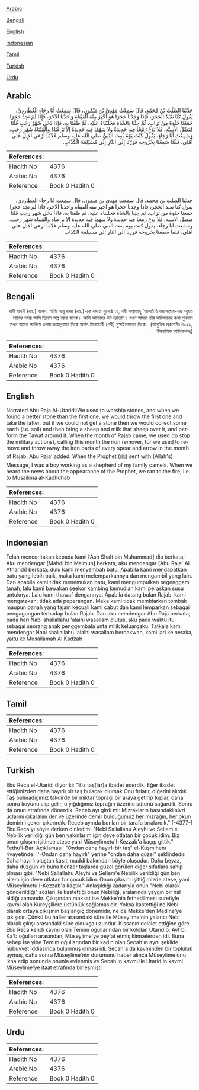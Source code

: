 [Arabic](#arabic)

[Bengali](#bengali)

[English](#english)

[Indonesian](#indonesian)

[Tamil](#tamil)

[Turkish](#turkish)

[Urdu](#urdu)

## Arabic


<div dir="rtl" lang="ar" style={{fontSize:'larger',backgroundColor:'#f8f9fa',padding:20}}>
حَدَّثَنَا الصَّلْتُ بْنُ مُحَمَّدٍ، قَالَ سَمِعْتُ مَهْدِيَّ بْنَ مَيْمُونٍ، قَالَ سَمِعْتُ أَبَا رَجَاءٍ الْعُطَارِدِيَّ، يَقُولُ كُنَّا نَعْبُدُ الْحَجَرَ، فَإِذَا وَجَدْنَا حَجَرًا هُوَ أَخْيَرُ مِنْهُ أَلْقَيْنَاهُ وَأَخَذْنَا الآخَرَ، فَإِذَا لَمْ نَجِدْ حَجَرًا جَمَعْنَا جُثْوَةً مِنْ تُرَابٍ، ثُمَّ جِئْنَا بِالشَّاةِ فَحَلَبْنَاهُ عَلَيْهِ، ثُمَّ طُفْنَا بِهِ، فَإِذَا دَخَلَ شَهْرُ رَجَبٍ قُلْنَا مُنَصِّلُ الأَسِنَّةِ‏.‏ فَلاَ نَدَعُ رُمْحًا فِيهِ حَدِيدَةٌ وَلاَ سَهْمًا فِيهِ حَدِيدَةٌ إِلاَّ نَزَعْنَاهُ وَأَلْقَيْنَاهُ شَهْرَ رَجَبٍ‏.‏ وَسَمِعْتُ أَبَا رَجَاءٍ، يَقُولُ كُنْتُ يَوْمَ بُعِثَ النَّبِيُّ صلى الله عليه وسلم غُلاَمًا أَرْعَى الإِبِلَ عَلَى أَهْلِي، فَلَمَّا سَمِعْنَا بِخُرُوجِهِ فَرَرْنَا إِلَى النَّارِ إِلَى مُسَيْلِمَةَ الْكَذَّابِ‏.‏
</div>
<div style={{backgroundColor:'#f8f9fa',padding:20, marginBottom: 10}}><table> <thead> <tr> <th>References:</th> <th></th> </tr> </thead> <tbody><tr><td>Hadith No</td><td>4376</td></tr><tr><td>Arabic No</td><td>4376</td></tr><tr><td>Reference</td><td>Book 0 Hadith 0</td></tr></tbody></table></div>


<div dir="rtl" lang="ar" style={{fontSize:'larger',backgroundColor:'#f8f9fa',padding:20}}>
حدثنا الصلت بن محمد، قال سمعت مهدي بن ميمون، قال سمعت ابا رجاء العطاردي، يقول كنا نعبد الحجر، فاذا وجدنا حجرا هو اخير منه القيناه واخذنا الاخر، فاذا لم نجد حجرا جمعنا جثوة من تراب، ثم جينا بالشاة فحلبناه عليه، ثم طفنا به، فاذا دخل شهر رجب قلنا منصل الاسنة. فلا ندع رمحا فيه حديدة ولا سهما فيه حديدة الا نزعناه والقيناه شهر رجب. وسمعت ابا رجاء، يقول كنت يوم بعث النبي صلى الله عليه وسلم غلاما ارعى الابل على اهلي، فلما سمعنا بخروجه فررنا الى النار الى مسيلمة الكذاب
</div>
<div style={{backgroundColor:'#f8f9fa',padding:20, marginBottom: 10}}><table> <thead> <tr> <th>References:</th> <th></th> </tr> </thead> <tbody><tr><td>Hadith No</td><td>4376</td></tr><tr><td>Arabic No</td><td>4376</td></tr><tr><td>Reference</td><td>Book 0 Hadith 0</td></tr></tbody></table></div>

## Bengali


<div dir="rtl" lang="bn" style={{fontSize:'larger',backgroundColor:'#f8f9fa',padding:20}}>
রাবী মাহদী (রহ.) বলেন, আমি আবূ রাজা (রহ.)-কে বলতে শুনেছি যে, নবী সাল্লাল্লাহু ‘আলাইহি ওয়াসাল্লাম-এর নবুয়ত লাভের সময় আমি ছিলাম অল্প বয়স্ক বালক। আমি আমাদের উট চরাতাম। যখন আমরা তাঁর অভিযানের কথা শুনলাম তখন আমরা পালিয়ে এলাম জাহান্নামের দিকে অর্থাৎ মিথ্যাচারী (নবী) মুসাইলামাহর দিকে। (আধুনিক প্রকাশনীঃ ৪০২৯, ইসলামিক ফাউন্ডেশনঃ)
</div>
<div style={{backgroundColor:'#f8f9fa',padding:20, marginBottom: 10}}><table> <thead> <tr> <th>References:</th> <th></th> </tr> </thead> <tbody><tr><td>Hadith No</td><td>4376</td></tr><tr><td>Arabic No</td><td>4376</td></tr><tr><td>Reference</td><td>Book 0 Hadith 0</td></tr></tbody></table></div>

## English


<div dir="ltr" lang="en" style={{fontSize:'larger',backgroundColor:'#f8f9fa',padding:20}}>
Narrated Abu Raja Al-Utaridi:We used to worship stones, and when we found a better stone than the first one, we would throw the first one and take the latter, but if we could not get a stone then we would collect some earth (i.e. soil) and then bring a sheep and milk that sheep over it, and perform the Tawaf around it. When the month of Rajab came, we used (to stop the military actions), calling this month the iron remover, for we used to remove and throw away the iron parts of every spear and arrow in the month of Rajab. Abu Raja' added: When the Prophet (ﷺ) sent with (Allah's) Message, I was a boy working as a shepherd of my family camels. When we heard the news about the appearance of the Prophet, we ran to the fire, i.e. to Musailima al-Kadhdhab
</div>
<div style={{backgroundColor:'#f8f9fa',padding:20, marginBottom: 10}}><table> <thead> <tr> <th>References:</th> <th></th> </tr> </thead> <tbody><tr><td>Hadith No</td><td>4376</td></tr><tr><td>Arabic No</td><td>4376</td></tr><tr><td>Reference</td><td>Book 0 Hadith 0</td></tr></tbody></table></div>

## Indonesian


<div dir="ltr" lang="id" style={{fontSize:'larger',backgroundColor:'#f8f9fa',padding:20}}>
Telah menceritakan kepada kami [Ash Shalt bin Muhammad] dia berkata; Aku mendengar [Mahdi bin Maimun] berkata; aku mendengar [Abu Raja' Al Atharidi] berkata; dulu kami menyembah batu. Apabila kami mendapatkan batu yang lebih baik, maka kami melemparkannya dan mengambil yang lain. Dan apabila kami tidak menemukan batu, kami mengumpulkan segenggam tanah, lalu kami bawakan seekor kambing kemudian kami peraskan susu untuknya. Lalu kami thawaf dengannya. Apabila datang bulan Rajab, kami mengatakan; tidak ada peperangan. Maka kami tidak membiarkan tombak maupun panah yang tajam kecuali kami cabut dan kami lemparkan sebagai pengagungan terhadap bulan Rajab. Dan aku mendengar Abu Raja berkata; pada hari Nabi shallallahu 'alaihi wasallam diutus, aku pada waktu itu sebagai seorang anak penggembala unta milik keluargaku. Tatkala kami mendengar Nabi shallallahu 'alaihi wasallam berdakwah, kami lari ke neraka, yaitu ke Musailamah Al Kadzab
</div>
<div style={{backgroundColor:'#f8f9fa',padding:20, marginBottom: 10}}><table> <thead> <tr> <th>References:</th> <th></th> </tr> </thead> <tbody><tr><td>Hadith No</td><td>4376</td></tr><tr><td>Arabic No</td><td>4376</td></tr><tr><td>Reference</td><td>Book 0 Hadith 0</td></tr></tbody></table></div>

## Tamil


<div dir="ltr" lang="ta" style={{fontSize:'larger',backgroundColor:'#f8f9fa',padding:20}}>

</div>
<div style={{backgroundColor:'#f8f9fa',padding:20, marginBottom: 10}}><table> <thead> <tr> <th>References:</th> <th></th> </tr> </thead> <tbody><tr><td>Hadith No</td><td>4376</td></tr><tr><td>Arabic No</td><td>4376</td></tr><tr><td>Reference</td><td>Book 0 Hadith 0</td></tr></tbody></table></div>

## Turkish


<div dir="ltr" lang="tr" style={{fontSize:'larger',backgroundColor:'#f8f9fa',padding:20}}>
Ebu Reca el-Utaridi diyor ki: "Biz taş(lar)a ibadet ederdik. Eğer ibadet ettiğimizden daha hayırlı bir taş bulacak olursak Onu fırlatır, diğerini alırdık. Taş bulmadığımız takdirde bir miktar toprağı bir araya getirip toplar, daha sonra koyunu alıp gelir, o yığdığımız toprağın üzerine sütünü sağardık. Sonra da onun etrafında dönerdik. Receb ayı girdi mi: Mızrakların başındaki sivri uçlarını çıkaralım der ve üzerinde demir bulduğumuz her mızrağın, her okun demiririi çeker çıkarırdık. Receb ayında bunları bir tarafa bırakırdık." [-4377-] Ebu Reca'yı şöyle derken dinledim: "Nebi Sallallahu Aleyhi ve Sellem'e Nebilik verildiği gün ben yakınlarım için deve otIatan bir çocuk idim. Biz onun çıkışını işitince ateşe yani Müseylimetu'l-Kezzab'a kaçıp gittik." Fethu'l-Bari Açıklaması: "Ondan daha hayırlı bir taş" el-Kuşmihenı rivayetinde: ''-Ondan daha hayırlı" yerine "ondan daha güzel" şeklindedir. Daha hayırlı oluştan kasıt, maddi bakımdan böyle oluşudur. Daha beyaz, daha düzgün ve buna benzer taşlarda güzel görülen diğer sıfatlara sahip olması gibi. "Nebi Sallallahu Aleyhi ve Sellem'e Nebilik verildiği gün ben ailem için deve otlatan bir çocuk idim. Onun çıkışını işittiğimizde ateşe, yani Müseylimetu'I-Kezzab'a kaçtık." Anlaşıldığı kadarıyla onun "Nebi olarak gönderildiği" sözleri ile kastettiği onun Nebiliği, aralarında yaygın bir hal aldığı zamandır. Çıkışından maksat ise Mekke'nin fethedilmesi suretiyle kavmi olan Kureyşlilere üstünlük sağlamasıdır. Yoksa kastettiği ne Nebi olarak ortaya çıkışının başlangıç dönemidir, ne de Mekke'den Medine'ye çıkışıdır. Çünkü bu haller arasındaki süre ile Müseylime'nin yalancı Nebi olarak çıkışı arasındaki süre oldukça uzundur. Kıssanın delalet ettiğine göre Ebu Reca kendi kavmi olan Temim oğullarından bir kololan Utarid b. Avf b. Ka'b oğulları arasından, Müseylime'ye bey'at etmiş kimselerden idi. Buna sebep ise yine Temim oğullarından bir kadın olan Secah'ın aynı şekilde nübuvvet iddiasında bulunmuş olması idi. Secah'a da kavminden bir topluluk uymuş, daha sonra Müseylime'nin durumunu haber alınca Müseylime onu ikna edip sonunda onunla evlenmiş ve Secah'ın kavmi ile Utarid'in kavmi Müseylime'ye itaat etrafında birleşmişti
</div>
<div style={{backgroundColor:'#f8f9fa',padding:20, marginBottom: 10}}><table> <thead> <tr> <th>References:</th> <th></th> </tr> </thead> <tbody><tr><td>Hadith No</td><td>4376</td></tr><tr><td>Arabic No</td><td>4376</td></tr><tr><td>Reference</td><td>Book 0 Hadith 0</td></tr></tbody></table></div>

## Urdu


<div dir="rtl" lang="ur" style={{fontSize:'larger',backgroundColor:'#f8f9fa',padding:20}}>

</div>
<div style={{backgroundColor:'#f8f9fa',padding:20, marginBottom: 10}}><table> <thead> <tr> <th>References:</th> <th></th> </tr> </thead> <tbody><tr><td>Hadith No</td><td>4376</td></tr><tr><td>Arabic No</td><td>4376</td></tr><tr><td>Reference</td><td>Book 0 Hadith 0</td></tr></tbody></table></div>